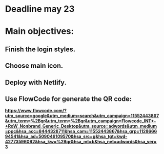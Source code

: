 # Deadline may 23

# Main objectives:

## Finish the login styles.

## Choose main icon.

## Deploy with Netlify.

## Use FlowCode for generate the QR code:

__https://www.flowcode.com/?utm_source=google&utm_medium=search&utm_campaign=11552443867&utm_term=%2Bqr&utm_term=%2Bqr&utm_campaign=Flowcode_INT+-+RoW_Nonbrand_Generic_Desktop&utm_source=adwords&utm_medium=ppc&hsa_acc=8444328711&hsa_cam=11552443867&hsa_grp=112866694541&hsa_ad=509046109570&hsa_src=g&hsa_tgt=kwd-42773596092&hsa_kw=%2Bqr&hsa_mt=b&hsa_net=adwords&hsa_ver=3__
